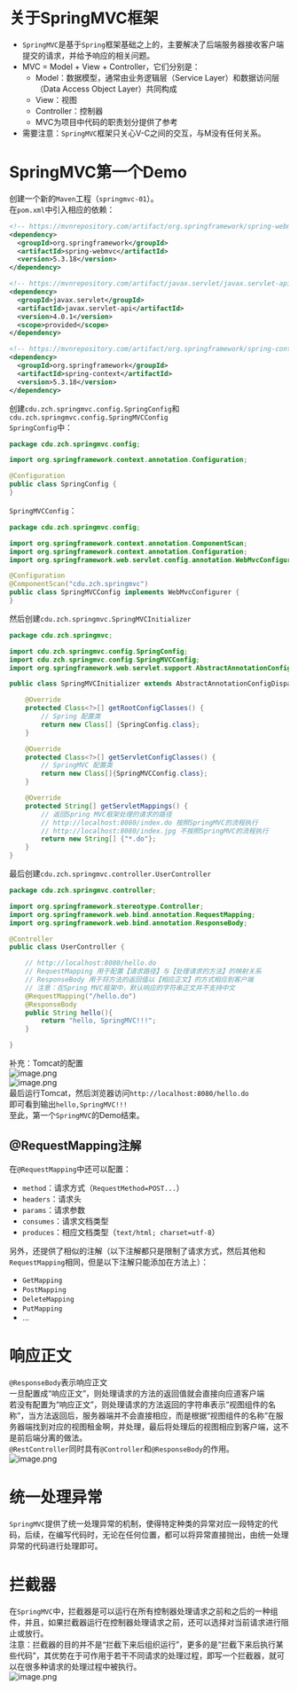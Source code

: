 <a name="HJGJV"></a>
# 关于SpringMVC框架
- `SpringMVC`是基于`Spring`框架基础之上的，主要解决了后端服务器接收客户端提交的请求，并给予响应的相关问题。
- MVC = Model + View + Controller，它们分别是：
   - Model：数据模型，通常由业务逻辑层（Service Layer）和数据访问层（Data Access Object Layer）共同构成
   - View：视图
   - Controller：控制器
   - MVC为项目中代码的职责划分提供了参考
- 需要注意：`SpringMVC`框架只关心V-C之间的交互，与M没有任何关系。
<a name="PUPg1"></a>
# SpringMVC第一个Demo
创建一个新的`Maven`工程（`springmvc-01`）。<br />在`pom.xml`中引入相应的依赖：
```xml
<!-- https://mvnrepository.com/artifact/org.springframework/spring-webmvc -->
<dependency>
  <groupId>org.springframework</groupId>
  <artifactId>spring-webmvc</artifactId>
  <version>5.3.18</version>
</dependency>

<!-- https://mvnrepository.com/artifact/javax.servlet/javax.servlet-api -->
<dependency>
  <groupId>javax.servlet</groupId>
  <artifactId>javax.servlet-api</artifactId>
  <version>4.0.1</version>
  <scope>provided</scope>
</dependency>

<!-- https://mvnrepository.com/artifact/org.springframework/spring-context -->
<dependency>
  <groupId>org.springframework</groupId>
  <artifactId>spring-context</artifactId>
  <version>5.3.18</version>
</dependency>
```
创建`cdu.zch.springmvc.config.SpringConfig`和`cdu.zch.springmvc.config.SpringMVCConfig`<br />`SpringConfig`中：
```java
package cdu.zch.springmvc.config;

import org.springframework.context.annotation.Configuration;

@Configuration
public class SpringConfig {
}
```
`SpringMVCConfig`：
```java
package cdu.zch.springmvc.config;

import org.springframework.context.annotation.ComponentScan;
import org.springframework.context.annotation.Configuration;
import org.springframework.web.servlet.config.annotation.WebMvcConfigurer;

@Configuration
@ComponentScan("cdu.zch.springmvc")
public class SpringMVCConfig implements WebMvcConfigurer {
}
```
然后创建`cdu.zch.springmvc.SpringMVCInitializer`
```java
package cdu.zch.springmvc;

import cdu.zch.springmvc.config.SpringConfig;
import cdu.zch.springmvc.config.SpringMVCConfig;
import org.springframework.web.servlet.support.AbstractAnnotationConfigDispatcherServletInitializer;

public class SpringMVCInitializer extends AbstractAnnotationConfigDispatcherServletInitializer {

    @Override
    protected Class<?>[] getRootConfigClasses() {
        // Spring 配置类
        return new Class[] {SpringConfig.class};
    }

    @Override
    protected Class<?>[] getServletConfigClasses() {
        // SpringMVC 配置类
        return new Class[]{SpringMVCConfig.class};
    }

    @Override
    protected String[] getServletMappings() {
        // 返回Spring MVC框架处理的请求的路径
        // http://localhost:8080/index.do 按照SpringMVC的流程执行
        // http://localhost:8080/index.jpg 不按照SpringMVC的流程执行
        return new String[] {"*.do"};
    }
}
```
最后创建`cdu.zch.springmvc.controller.UserController`
```java
package cdu.zch.springmvc.controller;

import org.springframework.stereotype.Controller;
import org.springframework.web.bind.annotation.RequestMapping;
import org.springframework.web.bind.annotation.ResponseBody;

@Controller
public class UserController {

    // http://localhost:8080/hello.do
    // RequestMapping 用于配置【请求路径】与【处理请求的方法】的映射关系
    // ResponseBody 用于将方法的返回值以【相应正文】的方式相应到客户端
    // 注意：在Spring MVC框架中，默认响应的字符串正文并不支持中文
    @RequestMapping("/hello.do")
    @ResponseBody
    public String hello(){
        return "hello, SpringMVC!!!";
    }

}
```
补充：Tomcat的配置<br />![image.png](https://cdn.nlark.com/yuque/0/2023/png/35204765/1678461045702-e9a60660-3e4c-491d-85bc-cae5fe017cb3.png#averageHue=%233e4245&clientId=u387c2df7-b85a-4&from=paste&height=714&id=u2eff2670&name=image.png&originHeight=714&originWidth=1035&originalType=binary&ratio=1&rotation=0&showTitle=false&size=74802&status=done&style=none&taskId=u091c3bc4-aa2b-4e98-adeb-c17f8b9e1f5&title=&width=1035)<br />![image.png](https://cdn.nlark.com/yuque/0/2023/png/35204765/1678461049324-9814bb01-0501-42d1-8031-27e443a5236c.png#averageHue=%233c4044&clientId=u387c2df7-b85a-4&from=paste&height=715&id=u9426fdaf&name=image.png&originHeight=715&originWidth=1046&originalType=binary&ratio=1&rotation=0&showTitle=false&size=42182&status=done&style=none&taskId=u9cc604d9-97ba-4c0c-8edc-7febf5cddb4&title=&width=1046)<br />最后运行Tomcat，然后浏览器访问`http://localhost:8080/hello.do`<br />即可看到输出`hello,SpringMVC!!!`<br />至此，第一个`SpringMVC`的Demo结束。
<a name="mYf6V"></a>
## @RequestMapping注解
在`@RequestMapping`中还可以配置：

- `method`：请求方式（`RequestMethod=POST...`）
- `headers`：请求头
- `params`：请求参数
- `consumes`：请求文档类型
- `produces`：相应文档类型（`text/html; charset=utf-8`）

另外，还提供了相似的注解（以下注解都只是限制了请求方式，然后其他和`RequestMapping`相同，但是以下注解只能添加在方法上）：

- `GetMapping`
- `PostMapping`
- `DeleteMapping`
- `PutMapping`
- ...
<a name="DVUAS"></a>
# 响应正文
`@ResponseBody`表示响应正文<br />一旦配置成“响应正文”，则处理请求的方法的返回值就会直接向应道客户端<br />若没有配置为“响应正文”，则处理请求的方法返回的字符串表示“视图组件的名称”，当方法返回后，服务器端并不会直接相应，而是根据“视图组件的名称”在服务器端找到对应的视图租金啊，并处理，最后将处理后的视图相应到客户端，这不是前后端分离的做法。<br />`@RestController`同时具有`@Controller`和`@ResponseBody`的作用。<br />![image.png](https://cdn.nlark.com/yuque/0/2023/png/35204765/1678685643641-3c3ac156-c273-43ab-9ebf-d45502cadde2.png#averageHue=%23e2e2de&clientId=ub23072d0-895c-4&from=paste&height=241&id=u5c80e36e&name=image.png&originHeight=241&originWidth=771&originalType=binary&ratio=1&rotation=0&showTitle=false&size=246694&status=done&style=none&taskId=u67defbcd-4df0-4a5b-b25d-94cb199e404&title=&width=771)
<a name="XpK3u"></a>
# 统一处理异常
`SpringMVC`提供了统一处理异常的机制，使得特定种类的异常对应一段特定的代码，后续，在编写代码时，无论在任何位置，都可以将异常直接抛出，由统一处理异常的代码进行处理即可。
<a name="NGgiC"></a>
# 拦截器
在`SpringMVC`中，拦截器是可以运行在所有控制器处理请求之前和之后的一种组件，并且，如果拦截器运行在控制器处理请求之前，还可以选择对当前请求进行阻止或放行。<br />注意：拦截器的目的并不是“拦截下来后组织运行”，更多的是“拦截下来后执行某些代码”，其优势在于可作用于若干不同请求的处理过程，即写一个拦截器，就可以在很多种请求的处理过程中被执行。<br />![image.png](https://cdn.nlark.com/yuque/0/2023/png/35204765/1678782355442-c597c54d-a53f-4ec1-b78b-30c34517237f.png#averageHue=%23eeedea&clientId=ud9ea7b98-56e7-4&from=paste&height=173&id=uea144f0f&name=image.png&originHeight=216&originWidth=495&originalType=binary&ratio=1&rotation=0&showTitle=false&size=61220&status=done&style=none&taskId=u61625fa3-0e10-42b4-bd6d-a930c872f85&title=&width=396)
